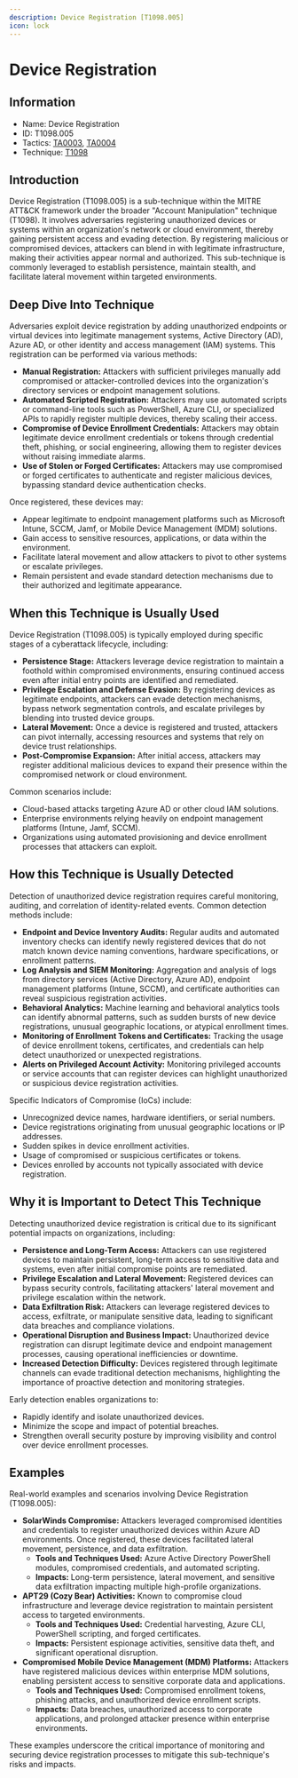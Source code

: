 ```yaml
---
description: Device Registration [T1098.005]
icon: lock
---
```


# Device Registration

## Information

- Name: Device Registration
- ID: T1098.005
- Tactics: [TA0003](../TA0003/TA0003.md), [TA0004](../TA0004/TA0004.md)
- Technique: [T1098](T1098.md)

## Introduction

Device Registration (T1098.005) is a sub-technique within the MITRE ATT\&CK framework under the broader "Account Manipulation" technique (T1098). It involves adversaries registering unauthorized devices or systems within an organization's network or cloud environment, thereby gaining persistent access and evading detection. By registering malicious or compromised devices, attackers can blend in with legitimate infrastructure, making their activities appear normal and authorized. This sub-technique is commonly leveraged to establish persistence, maintain stealth, and facilitate lateral movement within targeted environments.

## Deep Dive Into Technique

Adversaries exploit device registration by adding unauthorized endpoints or virtual devices into legitimate management systems, Active Directory (AD), Azure AD, or other identity and access management (IAM) systems. This registration can be performed via various methods:

- **Manual Registration:** Attackers with sufficient privileges manually add compromised or attacker-controlled devices into the organization's directory services or endpoint management solutions.
- **Automated Scripted Registration:** Attackers may use automated scripts or command-line tools such as PowerShell, Azure CLI, or specialized APIs to rapidly register multiple devices, thereby scaling their access.
- **Compromise of Device Enrollment Credentials:** Attackers may obtain legitimate device enrollment credentials or tokens through credential theft, phishing, or social engineering, allowing them to register devices without raising immediate alarms.
- **Use of Stolen or Forged Certificates:** Attackers may use compromised or forged certificates to authenticate and register malicious devices, bypassing standard device authentication checks.

Once registered, these devices may:

- Appear legitimate to endpoint management platforms such as Microsoft Intune, SCCM, Jamf, or Mobile Device Management (MDM) solutions.
- Gain access to sensitive resources, applications, or data within the environment.
- Facilitate lateral movement and allow attackers to pivot to other systems or escalate privileges.
- Remain persistent and evade standard detection mechanisms due to their authorized and legitimate appearance.

## When this Technique is Usually Used

Device Registration (T1098.005) is typically employed during specific stages of a cyberattack lifecycle, including:

- **Persistence Stage:** Attackers leverage device registration to maintain a foothold within compromised environments, ensuring continued access even after initial entry points are identified and remediated.
- **Privilege Escalation and Defense Evasion:** By registering devices as legitimate endpoints, attackers can evade detection mechanisms, bypass network segmentation controls, and escalate privileges by blending into trusted device groups.
- **Lateral Movement:** Once a device is registered and trusted, attackers can pivot internally, accessing resources and systems that rely on device trust relationships.
- **Post-Compromise Expansion:** After initial access, attackers may register additional malicious devices to expand their presence within the compromised network or cloud environment.

Common scenarios include:

- Cloud-based attacks targeting Azure AD or other cloud IAM solutions.
- Enterprise environments relying heavily on endpoint management platforms (Intune, Jamf, SCCM).
- Organizations using automated provisioning and device enrollment processes that attackers can exploit.

## How this Technique is Usually Detected

Detection of unauthorized device registration requires careful monitoring, auditing, and correlation of identity-related events. Common detection methods include:

- **Endpoint and Device Inventory Audits:** Regular audits and automated inventory checks can identify newly registered devices that do not match known device naming conventions, hardware specifications, or enrollment patterns.
- **Log Analysis and SIEM Monitoring:** Aggregation and analysis of logs from directory services (Active Directory, Azure AD), endpoint management platforms (Intune, SCCM), and certificate authorities can reveal suspicious registration activities.
- **Behavioral Analytics:** Machine learning and behavioral analytics tools can identify abnormal patterns, such as sudden bursts of new device registrations, unusual geographic locations, or atypical enrollment times.
- **Monitoring of Enrollment Tokens and Certificates:** Tracking the usage of device enrollment tokens, certificates, and credentials can help detect unauthorized or unexpected registrations.
- **Alerts on Privileged Account Activity:** Monitoring privileged accounts or service accounts that can register devices can highlight unauthorized or suspicious device registration activities.

Specific Indicators of Compromise (IoCs) include:

- Unrecognized device names, hardware identifiers, or serial numbers.
- Device registrations originating from unusual geographic locations or IP addresses.
- Sudden spikes in device enrollment activities.
- Usage of compromised or suspicious certificates or tokens.
- Devices enrolled by accounts not typically associated with device registration.

## Why it is Important to Detect This Technique

Detecting unauthorized device registration is critical due to its significant potential impacts on organizations, including:

- **Persistence and Long-Term Access:** Attackers can use registered devices to maintain persistent, long-term access to sensitive data and systems, even after initial compromise points are remediated.
- **Privilege Escalation and Lateral Movement:** Registered devices can bypass security controls, facilitating attackers' lateral movement and privilege escalation within the network.
- **Data Exfiltration Risk:** Attackers can leverage registered devices to access, exfiltrate, or manipulate sensitive data, leading to significant data breaches and compliance violations.
- **Operational Disruption and Business Impact:** Unauthorized device registration can disrupt legitimate device and endpoint management processes, causing operational inefficiencies or downtime.
- **Increased Detection Difficulty:** Devices registered through legitimate channels can evade traditional detection mechanisms, highlighting the importance of proactive detection and monitoring strategies.

Early detection enables organizations to:

- Rapidly identify and isolate unauthorized devices.
- Minimize the scope and impact of potential breaches.
- Strengthen overall security posture by improving visibility and control over device enrollment processes.

## Examples

Real-world examples and scenarios involving Device Registration (T1098.005):

- **SolarWinds Compromise:** Attackers leveraged compromised identities and credentials to register unauthorized devices within Azure AD environments. Once registered, these devices facilitated lateral movement, persistence, and data exfiltration.
  - **Tools and Techniques Used:** Azure Active Directory PowerShell modules, compromised credentials, and automated scripting.
  - **Impacts:** Long-term persistence, lateral movement, and sensitive data exfiltration impacting multiple high-profile organizations.
- **APT29 (Cozy Bear) Activities:** Known to compromise cloud infrastructure and leverage device registration to maintain persistent access to targeted environments.
  - **Tools and Techniques Used:** Credential harvesting, Azure CLI, PowerShell scripting, and forged certificates.
  - **Impacts:** Persistent espionage activities, sensitive data theft, and significant operational disruption.
- **Compromised Mobile Device Management (MDM) Platforms:** Attackers have registered malicious devices within enterprise MDM solutions, enabling persistent access to sensitive corporate data and applications.
  - **Tools and Techniques Used:** Compromised enrollment tokens, phishing attacks, and unauthorized device enrollment scripts.
  - **Impacts:** Data breaches, unauthorized access to corporate applications, and prolonged attacker presence within enterprise environments.

These examples underscore the critical importance of monitoring and securing device registration processes to mitigate this sub-technique's risks and impacts.
